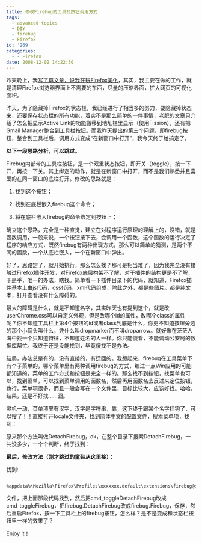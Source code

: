 ```yaml
---
title: 修改Firebug的工具栏按钮调用方式
tags:
  - advanced topics
  - DIY
  - firebug
  - Firefox
id: '269'
categories:
  - - Firefox
date: 2008-12-02 14:22:30
---
```


昨天晚上，我[写了篇文章，说我在玩Firefox美化](http://sexywp.com/some-problems-when-custom-firefox.htm)，其实，我主要在做的工作，就是清理Firefox浏览器界面上不需要的东西，尽量的压缩界面，扩大网页的可视化面积。

昨天，为了隐藏掉Firefox的状态栏，我已经进行了相当多的努力，要隐藏掉状态来，还要保存状态栏的所有功能，着实不是那么简单的一件事情，老肥的文章只介绍了怎么把显示Active Link的功能搬移到地址栏里显示（使用Fission），还有把Gmail Manager整合到工具栏按钮。而我昨天提出的第三个问题，即firebug按钮，整合到工具栏后，调用方式变成“在新窗口中打开”，我今天终于给搞定了。
<!-- more -->
**以下一段思路分析，可以跳过。**

Firebug内部带的工具栏按钮，是一个双重状态按钮，即开关（toggle），按一下开，再按一下关。其上绑定的动作，就是在新窗口中打开，而不是我们熟悉并且喜爱的在同一窗口的底栏打开。修改的思路就是：

1. 找到这个按钮；

2. 找到在底栏嵌入firebug这个命令；

3. 将在底栏嵌入firebug的命令绑定到按钮上；

确立这个思路，完全是一种直觉，建立在对程序运行原理的理解上的，没错，就是函数调用，一般来说，一个按钮按下去，会调用一个函数，这个函数的运行决定了程序的响应方式，既然firebug有两种出现方式，那么可以简单的猜测，是两个不同的函数，一个从底栏嵌入，一个在新窗口中弹出。

好了，思路定了，就开始执行，那么怎么找？那可是相当难了，因为我完全没有接触过Firefox插件开发，对Firefox底层构架不了解，对于插件的结构更是不了解，于是乎，唯一的办法，瞎找。简单看一下插件目录下的代码，就知道，Firefox插件基本上由js代码，css代码，xml代码组成，除此之外，都是些图片。都是纯文本，打开查看没有什么障碍的。

最大的障碍是什么，就是不知道名字，其实昨天也有提到这个，就是改userChrome.css可以自定义外观，但是改哪个id的属性，改哪个class的属性呢？你不知道工具栏上第4个按钮的id或者class到底是什么，你更不知道按钮旁边的那个小箭头叫什么，凭什么叫dropmarker而不叫droparrow。就好像在茫茫人海中找一个只知道特征，不知道姓名的人一样。你只能傻看，不能调动公安局的数据库帮忙。我终于还是没能找到，毕竟傻找不是办法。

结局，办法总是有的，没有直接的，有迂回的。我想起来，firebug在工具菜单下有个子菜单的，哪个菜单里有两种调用firebug的方式，编过一点Win应用的可能都知道的，菜单的工作方式和按钮是完全一样的。那么找不到按钮，找菜单也可以，找到菜单，可以找到菜单调用的函数名，然后再用函数名去反过来定位按钮，也行。菜单项很多，而且一般会写在一个文件里，目标比较大，应该好找。哈哈，结果，还是不好找……囧。

灵机一动，菜单项里有汉字，汉字是字符串，靠，这下终于跟某个名字挂钩了，可以搜了！！直接打开locale文件夹，找到简体中文的配置文件，搜索菜单项，找到：

原来那个方法叫做DetachFirebug，ok，在整个目录下搜索DetachFirebug，一共没多少，一个个判断，终于找到：

    
 
 
 

**最后，修改方法（刚才跳过的童鞋从这里接）：**

找到:

```xml

%appdata%\Mozilla\Firefox\Profiles\xxxxxxx.default\extensions\firebug@software.joehewitt.com\content\firebug\browserOverlay.xul

```

文件，把上面那段代码找到，然后把cmd_toggleDetachFirebug改成cmd_toggleFirebug，把firebug.DetachFirebug改成firebug.Firebug，保存，然后重启Firefox，按一下工具栏上的firebug按钮，怎么样？是不是变成和状态栏按钮里一样的效果了？

Enjoy it！